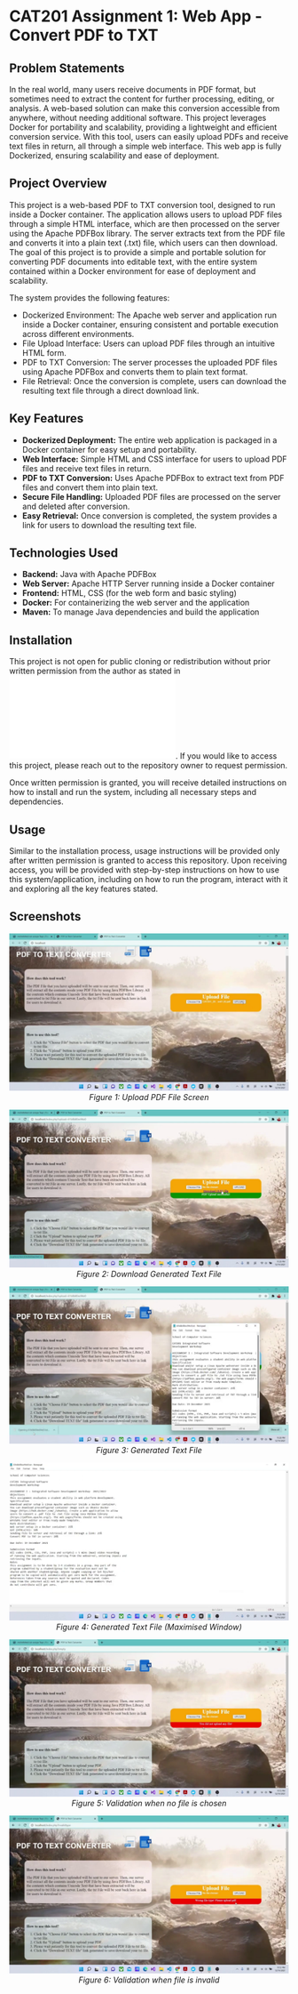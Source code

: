 # CAT201 Assignment 1: Web App - Convert PDF to TXT

## Problem Statements
In the real world, many users receive documents in PDF format, but sometimes need to extract the content for further processing, editing, or analysis. A web-based solution can make this conversion accessible from anywhere, without needing additional software. This project leverages Docker for portability and scalability, providing a lightweight and efficient conversion service. With this tool, users can easily upload PDFs and receive text files in return, all through a simple web interface. This web app is fully Dockerized, ensuring scalability and ease of deployment.

## Project Overview
This project is a web-based PDF to TXT conversion tool, designed to run inside a Docker container. The application allows users to upload PDF files through a simple HTML interface, which are then processed on the server using the Apache PDFBox library. The server extracts text from the PDF file and converts it into a plain text (.txt) file, which users can then download. The goal of this project is to provide a simple and portable solution for converting PDF documents into editable text, with the entire system contained within a Docker environment for ease of deployment and scalability.

The system provides the following features:

- Dockerized Environment: The Apache web server and application run inside a Docker container, ensuring consistent and portable execution across different environments.
- File Upload Interface: Users can upload PDF files through an intuitive HTML form.
- PDF to TXT Conversion: The server processes the uploaded PDF files using Apache PDFBox and converts them to plain text format.
- File Retrieval: Once the conversion is complete, users can download the resulting text file through a direct download link.

## Key Features
- **Dockerized Deployment:** The entire web application is packaged in a Docker container for easy setup and portability.
- **Web Interface:** Simple HTML and CSS interface for users to upload PDF files and receive text files in return.
- **PDF to TXT Conversion:** Uses Apache PDFBox to extract text from PDF files and convert them into plain text.
- **Secure File Handling:** Uploaded PDF files are processed on the server and deleted after conversion.
- **Easy Retrieval:** Once conversion is completed, the system provides a link for users to download the resulting text file.

## Technologies Used
- **Backend:** Java with Apache PDFBox
- **Web Server:** Apache HTTP Server running inside a Docker container
- **Frontend:** HTML, CSS (for the web form and basic styling)
- **Docker:** For containerizing the web server and the application
- **Maven:** To manage Java dependencies and build the application

## Installation
This project is not open for public cloning or redistribution without prior written permission from the author as stated in ![LICENSE.md](LICENSE.md). If you would like to access this project, please reach out to the repository owner to request permission.

Once written permission is granted, you will receive detailed instructions on how to install and run the system, including all necessary steps and dependencies.

## Usage
Similar to the installation process, usage instructions will be provided only after written permission is granted to access this repository. Upon receiving access, you will be provided with step-by-step instructions on how to use this system/application, including on how to run the program, interact with it and exploring all the key features stated.

## Screenshots
<p align="center">
<img src="readme-assets/01 Upload PDF File.png" alt="upload pdf file screen"/>
<br/>
<i>Figure 1: Upload PDF File Screen</i>
</p>

<p align="center">
<img src="readme-assets/02 Download Generated Text File.png" alt="download generated text file screen"/>
<br/>
<i>Figure 2: Download Generated Text File</i>
</p>

<p align="center">
<img src="readme-assets/03 Generated Text File.png" alt="generated text file screen"/>
<br/>
<i>Figure 3: Generated Text File</i>
</p>

<p align="center">
<img src="readme-assets/04 Generated Text File (Maximised Window).png" alt="generated text file screen"/>
<br/>
<i>Figure 4: Generated Text File (Maximised Window)</i>
</p>

<p align="center">
<img src="readme-assets/05 Validation - No File Chosen.png" alt="no file is chosen screen"/>
<br/>
<i>Figure 5: Validation when no file is chosen</i>
</p>

<p align="center">
<img src="readme-assets/06 Validation - Invalid File Type.png" alt="invalid file is chosen screen"/>
<br/>
<i>Figure 6: Validation when file is invalid</i>
</p>